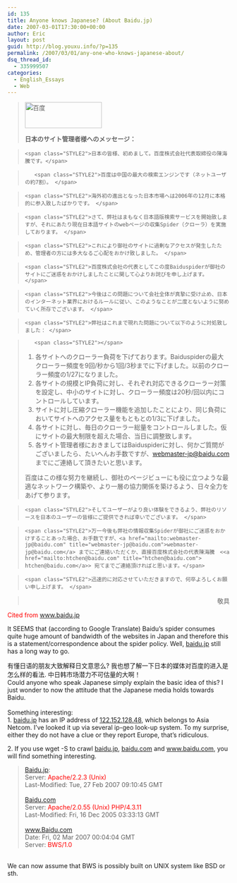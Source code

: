 ```yaml
---
id: 135
title: Anyone knows Japanese? (About Baidu.jp)
date: 2007-03-01T17:30:00+00:00
author: Eric
layout: post
guid: http://blog.youxu.info/?p=135
permalink: /2007/03/01/any-one-who-knows-japanese-about/
dsq_thread_id:
  - 335999507
categories:
  - English_Essays
  - Web
---
```

> <img src="http://www.baidu.com/img/logo.gif" alt="百度" height="59" width="174" />
> 
>  <span class="STYLE2"><strong>日本のサイト管理者様へのメッセージ：</strong></span>
  
> <span class="STYLE2"></span>
  
>     <span class="STYLE2">日本の皆様、初めまして。百度株式会社代表取締役の陳海騰です。</span>
  
>        <span class="STYLE2">百度は中国の最大の検索エンジンです（ネットユーザの約7割）。 </span>
  
>     <span class="STYLE2">海外初の進出となった日本市場へは2006年の12月に本格的に参入致したばかりです。 </span>
  
>     <span class="STYLE2">さて、弊社はまもなく日本語版検索サービスを開始致しますが、それにあたり現在日本語サイトのwebページの収集Spider（クローラ）を実施しております。 </span>
  
>     <span class="STYLE2">これにより御社のサイトに過剰なアクセスが発生したため、管理者の方には多大なるご心配をおかけ致しました。 </span>
  
>     <span class="STYLE2">百度株式会社の代表としてこの度Baiduspiderが御社のサイトにご迷惑をおかけしましたことに関して心よりお詫びを申し上げます。 </span>
  
>     <span class="STYLE2">今後はこの問題について会社全体が真摯に受け止め、日本のインターネット業界におけるルールに従い、このようなことが二度とないように努めていく所存でございます。 </span>
  
>     <span class="STYLE2">弊社はこれまで現れた問題について以下のように対処致しました： </span>
  
>        <span class="STYLE2"></span>
> 
>   1. <span class="STYLE2">各サイトへのクローラー負荷を下げております。Baiduspiderの最大クローラー頻度を9回/秒から1回/3秒までに下げました。以前のクローラー頻度の1/27になりました。 </span>
>   2. <span class="STYLE2">各サイトの規模とIP負荷に対し、それぞれ対応できるクローラー対策を設定し、中小のサイトに対し、クローラー頻度は20秒/回以内にコントロールしています。 </span>
>   3. <span class="STYLE2">サイトに対し圧縮クローラー機能を追加したことにより、同じ負荷においてサイトへのアクセス量をもともとの1/3に下げました。 </span>
>   4. <span class="STYLE2">各サイトに対し、毎日のクローラー総量をコントロールしました。仮にサイトの最大制限を超えた場合、当日に調整致します。 </span>
>   5.  <span class="STYLE2">各サイト管理者様におきましてはBaiduspiderに対し、何かご質問がございましたら、たいへんお手数ですが、<a href="mailto:webmaster-jp@baidu.com" title="webmaster-jp@baidu.com">webmaster-jp@baidu.com</a> までにご連絡して頂きたいと思います。</span>
> 
>    <span class="STYLE2">百度はこの様な努力を継続し、御社のページビューにも役に立つような最適なネットワーク構築や、より一層の協力関係を築けるよう、日々全力をあげて参ります。 </span>
  
>     <span class="STYLE2">そしてユーザーがより良い体験をできるよう、弊社のリソースを日本のユーザーの皆様にご提供できれば幸いでございます。 </span>
  
>     <span class="STYLE2">万一今後も弊社の情報収集Spiderが御社にご迷惑をおかけすることあった場合、お手数ですが、<a href="mailto:webmaster-jp@baidu.com" title="webmaster-jp@baidu.com">webmaster-jp@baidu.com</a> までにご連絡いただくか、直接百度株式会社の代表陳海騰　<<a href="mailto:htchen@baidu.com" title="htchen@baidu.com"> htchen@baidu.com</a>> 宛てまでご連絡頂ければと思います。</span>
  
>     <span class="STYLE2">迅速的に対応させていただきますので、何卒よろしくお願い申し上げます。 </span>
  
> <span class="STYLE2"></span>
  
> <span class="STYLE2"></span>
  
> <span class="STYLE2"></p> 
> 
> <p align="right">
>   敬具
> </p>
> 
> <p>
>   </span>
> </p></blockquote> 
> 
> <p>
>   <span class="STYLE2"></span><span style="color: #ff0000"> Cited from <a href="http://www.baidu.jp/">www.baidu.jp</a> </span>
> </p>
> 
> <p>
>   It SEEMS that (according to Google Translate) Baidu&#8217;s spider consumes quite huge amount of bandwidth of the websites in Japan and therefore this is a statement/correspondence about the spider policy. Well, <a href="http://baidu.jp/">baidu.jp</a> still has a long way to go.
> </p>
> 
> <p>
>   有懂日语的朋友大致解释日文意思么? 我也想了解一下日本的媒体对百度的进入是怎么样的看法. 中日韩市场潜力不可估量的大啊！<br /> Could anyone who speak Japanese simply explain the basic idea of this? I just wonder to now the attitude that the Japanese media holds towards Baidu.<br /> <span class="STYLE2"><br /> Something interesting:<br /> 1. <a href="http://baidu.jp/">baidu.jp</a> has an IP address of <a href="http://122.152.128.48/">122.152.128.48</a>, which belongs to Asia Netcom. I&#8217;ve looked it up via several ip-geo look-up system. To my surprise, either they do not have a clue or they report Europe, that&#8217;s ridiculous.</span>
> </p>
> 
> <p>
>   2. If you use wget -S to crawl <a href="http://baidu.jp/">baidu.jp</a>, <a href="http://baidu.com/">baidu.com</a> and <a href="http://www.baidu.com/">www.baidu.com</a>, you will find something interesting.
> </p>
> 
> <blockquote>
>   <p>
>     <span class="STYLE2"> <a href="http://baidu.jp/">Baidu.jp</a>:</span><br /> <span class="STYLE2"> Server: </span><span style="color: #ff0000">Apache/2.2.3 (Unix)</span><br /> <span class="STYLE2"> Last-Modified: Tue, 27 Feb 2007 09:10:45 GMT</span><br /> <span class="STYLE2"> </span><br /> <span class="STYLE2"> <a href="http://baidu.com/">Baidu.com</a></span><br /> <span class="STYLE2"> Server: </span><span style="color: #ff0000">Apache/2.0.55 (Unix) PHP/4.3.11</span><br /> <span class="STYLE2"> Last-Modified: Fri, 16 Dec 2005 03:33:13 GMT</span><br /> <span class="STYLE2"> </span><br /> <span class="STYLE2"> <a href="http://www.baidu.com/">www.Baidu.com</a></span><br /> <span class="STYLE2"> Date: Fri, 02 Mar 2007 00:04:04 GMT</span><br /> <span class="STYLE2"> Server: </span><span style="color: #ff0000">BWS/1.0</span><br /> <span class="STYLE2"></span>
>   </p>
> </blockquote>
> 
> <p>
>   <span class="STYLE2"><br /> We can now assume that BWS is possibly built on UNIX system like BSD or sth.</span>
> </p>